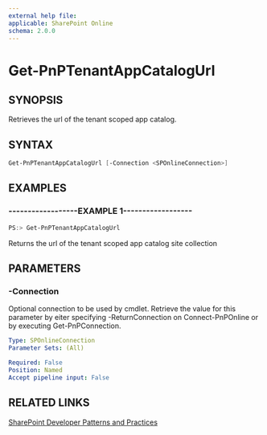 ```yaml
---
external help file:
applicable: SharePoint Online
schema: 2.0.0
---
```

# Get-PnPTenantAppCatalogUrl

## SYNOPSIS
Retrieves the url of the tenant scoped app catalog.

## SYNTAX 

```powershell
Get-PnPTenantAppCatalogUrl [-Connection <SPOnlineConnection>]
```

## EXAMPLES

### ------------------EXAMPLE 1------------------
```powershell
PS:> Get-PnPTenantAppCatalogUrl
```

Returns the url of the tenant scoped app catalog site collection

## PARAMETERS

### -Connection
Optional connection to be used by cmdlet. Retrieve the value for this parameter by eiter specifying -ReturnConnection on Connect-PnPOnline or by executing Get-PnPConnection.

```yaml
Type: SPOnlineConnection
Parameter Sets: (All)

Required: False
Position: Named
Accept pipeline input: False
```

## RELATED LINKS

[SharePoint Developer Patterns and Practices](http://aka.ms/sppnp)